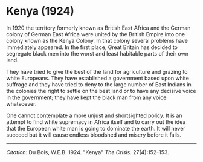 # Kenya (1924)

In 1920 the territory formerly known as British East Africa and the German colony of German East Africa were united by the British Empire into one colony known as the Kenya Colony. In that colony several problems have immediately appeared. In the first place, Great Britain has decided to segregate black men into the worst and least habitable parts of their own land.

They have tried to give the best of the land for agriculture and grazing to white Europeans. They have established a government based upon white suffrage and they have tried to deny to the large number of East Indians in the colonies the right to settle on the best land or to have any decisive voice in the government; they have kept the black man from any voice whatsoever.

One cannot contemplate a more unjust and shortsighted policy. It is an attempt to find white supremacy in Africa itself and to carry out the idea that the European white man is going to dominate the earth. It will never succeed but it will cause endless bloodshed and misery before it fails.

_____
*Citation:* Du Bois, W.E.B. 1924. "Kenya" *The Crisis*. 27(4):152-153.
